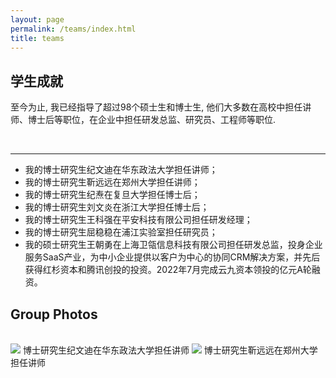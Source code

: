 ```yaml
---
layout: page
permalink: /teams/index.html
title: teams
---
```


## 学生成就

至今为止, 我已经指导了超过98个硕士生和博士生, 他们大多数在高校中担任讲师、博士后等职位，在企业中担任研发总监、研究员、工程师等职位.

<br>

---

- 我的博士研究生纪文迪在华东政法大学担任讲师；
- 我的博士研究生靳远远在郑州大学担任讲师；
- 我的博士研究生纪焘在复旦大学担任博士后；
- 我的博士研究生刘文炎在浙江大学担任博士后；
- 我的博士研究生王科强在平安科技有限公司担任研发经理；
- 我的博士研究生屈稳稳在浦江实验室担任研究员；
- 我的硕士研究生王朝勇在上海卫瓴信息科技有限公司担任研发总监，投身企业服务SaaS产业，为中小企业提供以客户为中心的协同CRM解决方案，并先后获得红杉资本和腾讯创投的投资。2022年7月完成云九资本领投的亿元A轮融资。


## Group Photos



<br>

<div class="third">
<img src="https://p.ipic.vip/04r3o2.jpg"> 博士研究生纪文迪在华东政法大学担任讲师
<img src="https://p.ipic.vip/9mnzf6.jpg"> 博士研究生靳远远在郑州大学担任讲师
</div>


<br>
